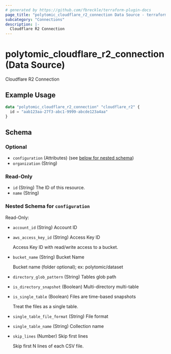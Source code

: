 ```yaml
---
# generated by https://github.com/fbreckle/terraform-plugin-docs
page_title: "polytomic_cloudflare_r2_connection Data Source - terraform-provider-polytomic"
subcategory: "Connections"
description: |-
  Cloudflare R2 Connection
---
```


# polytomic_cloudflare_r2_connection (Data Source)

Cloudflare R2 Connection

## Example Usage

```terraform
data "polytomic_cloudflare_r2_connection" "cloudflare_r2" {
  id = "aab123aa-27f3-abc1-9999-abcde123a4aa"
}
```

<!-- schema generated by tfplugindocs -->
## Schema

### Optional

- `configuration` (Attributes) (see [below for nested schema](#nestedatt--configuration))
- `organization` (String)

### Read-Only

- `id` (String) The ID of this resource.
- `name` (String)

<a id="nestedatt--configuration"></a>
### Nested Schema for `configuration`

Read-Only:

- `account_id` (String) Account ID
- `aws_access_key_id` (String) Access Key ID

    Access Key ID with read/write access to a bucket.
- `bucket_name` (String) Bucket Name

    Bucket name (folder optional); ex: polytomic/dataset
- `directory_glob_pattern` (String) Tables glob path
- `is_directory_snapshot` (Boolean) Multi-directory multi-table
- `is_single_table` (Boolean) Files are time-based snapshots

    Treat the files as a single table.
- `single_table_file_format` (String) File format
- `single_table_name` (String) Collection name
- `skip_lines` (Number) Skip first lines

    Skip first N lines of each CSV file.


